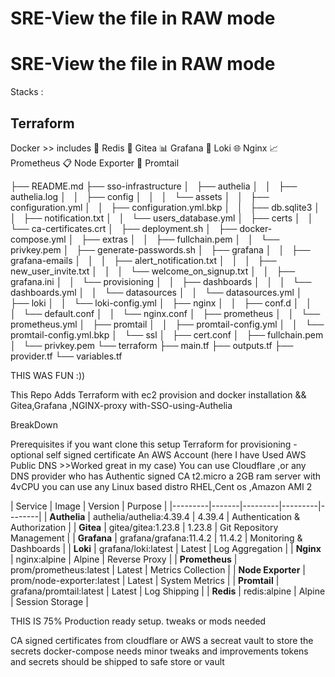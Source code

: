 # SRE-View the file in RAW mode 





# SRE-View the file in RAW mode 

Stacks : 
## Terraform 
Docker >>
includes
🔴 Redis
🔧 Gitea
📊 Grafana
📝 Loki
🌐 Nginx
📈 Prometheus
📋 Node Exporter
📄 Promtail



├── README.md
├── sso-infrastructure
│   ├── authelia
│   │   ├── authelia.log
│   │   ├── config
│   │   │   └── assets
│   │   ├── configuration.yml
│   │   ├── configuration.yml.bkp
│   │   ├── db.sqlite3
│   │   ├── notification.txt
│   │   └── users_database.yml
│   ├── certs
│   │   └── ca-certificates.crt
│   ├── deployment.sh
│   ├── docker-compose.yml
│   ├── extras
│   │   ├── fullchain.pem
│   │   └── privkey.pem
│   ├── generate-passwords.sh
│   ├── grafana
│   │   ├── grafana-emails
│   │   │   ├── alert_notification.txt
│   │   │   ├── new_user_invite.txt
│   │   │   └── welcome_on_signup.txt
│   │   ├── grafana.ini
│   │   └── provisioning
│   │       ├── dashboards
│   │       │   └── dashboards.yml
│   │       └── datasources
│   │           └── datasources.yml
│   ├── loki
│   │   └── loki-config.yml
│   ├── nginx
│   │   ├── conf.d
│   │   │   └── default.conf
│   │   └── nginx.conf
│   ├── prometheus
│   │   └── prometheus.yml
│   ├── promtail
│   │   ├── promtail-config.yml
│   │   └── promtail-config.yml.bkp
│   └── ssl
│       ├── cert.conf
│       ├── fullchain.pem
│       └── privkey.pem
└── terraform
    ├── main.tf
    ├── outputs.tf
    ├── provider.tf
    └── variables.tf



THIS WAS FUN :))

This Repo 
Adds Terraform with  ec2 provision and docker installation  &&
 Gitea,Grafana ,NGINX-proxy with-SSO-using-Authelia

BreakDown 

Prerequisites if you want clone this setup 
Terraform for provisioning -optional 
self signed certificate
An AWS Account (here I have Used AWS Public DNS >>Worked great in my case) You can use Cloudflare ,or any DNS provider who has Authentic signed CA 
t2.micro  a 2GB ram server with 4vCPU  you can use any Linux based distro  RHEL,Cent os ,Amazon AMI 2  


| Service | Image | Version | Purpose |
|---------|-------|---------|---------|--------|
| **Authelia** | authelia/authelia:4.39.4 | 4.39.4 | Authentication & Authorization | 
| **Gitea** | gitea/gitea:1.23.8 | 1.23.8 | Git Repository Management | 
| **Grafana** | grafana/grafana:11.4.2 | 11.4.2 | Monitoring & Dashboards | 
| **Loki** | grafana/loki:latest | Latest | Log Aggregation |
| **Nginx** | nginx:alpine | Alpine | Reverse Proxy | 
| **Prometheus** | prom/prometheus:latest | Latest | Metrics Collection | 
| **Node Exporter** | prom/node-exporter:latest | Latest | System Metrics | 
| **Promtail** | grafana/promtail:latest | Latest | Log Shipping | 
| **Redis** | redis:alpine | Alpine | Session Storage | 


THIS IS 75% Production ready setup. 
tweaks or mods needed 

CA signed certificates from cloudflare or AWS 
a  secreat vault to store the secrets 
docker-compose needs minor tweaks and improvements 
tokens and secrets should be shipped to safe store or vault

 



